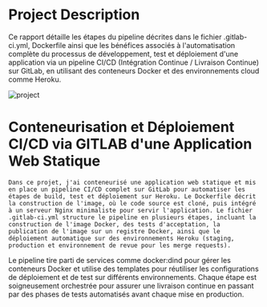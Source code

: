 # Project Description
   Ce rapport détaille les étapes du pipeline décrites dans le fichier .gitlab-ci.yml, Dockerfile ainsi que les bénéfices associés à l'automatisation complète du processus de développement, test et déploiement d'une application via un pipeline CI/CD (Intégration Continue / Livraison Continue) sur GitLab, en utilisant des conteneurs Docker et des environnements cloud comme Heroku.

![project](https://github.com/omarvm001/Devops_projet_01_Docker/blob/main/pipeline-ci-cd.jpeg)

# Conteneurisation et Déploiement CI/CD via GITLAB d'une Application Web Statique
    Dans ce projet, j'ai conteneurisé une application web statique et mis en place un pipeline CI/CD complet sur GitLab pour automatiser les étapes de build, test et déploiement sur Heroku. Le Dockerfile décrit la construction de l'image, où le code source est cloné, puis intégré à un serveur Nginx minimaliste pour servir l'application. Le fichier .gitlab-ci.yml structure le pipeline en plusieurs étapes, incluant la construction de l'image Docker, des tests d'acceptation, la publication de l'image sur un registre Docker, ainsi que le déploiement automatique sur des environnements Heroku (staging, production et environnement de revue pour les merge requests).

Le pipeline tire parti de services comme docker:dind pour gérer les conteneurs Docker et utilise des templates pour réutiliser les configurations de déploiement et de test sur différents environnements. Chaque étape est soigneusement orchestrée pour assurer une livraison continue en passant par des phases de tests automatisés avant chaque mise en production.
